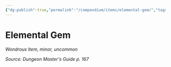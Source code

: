 ```yaml
---
{"dg-publish":true,"permalink":"/compendium/items/elemental-gem/","tags":["compendium/src/5e/dmg","item/rarity/uncommon","item/tier/minor","item/wondrous"]}
---
```


# Elemental Gem
*Wondrous Item, minor, uncommon*  


*Source: Dungeon Master's Guide p. 167*